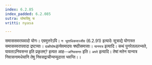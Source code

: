 ```yaml
---
index: 6.2.85
index_padded: 6.2.085
sutra: घोषादिषु च
vritti: nyasa

---
```

समाससवरापवादो योगः। एवमुत्तरेऽपि। `न भूताधिकसञ्जीव` (6.2.91) इत्यादेः सूत्राद्ये योगास्त समासस्वरापवादा द्रष्टव्याः। `दाक्षीघोषः`इत्येवमादयः षष्ठीसमासाः। `यानयत्र` इत्यादि। कथं पुनरेतललभ्यते, यावताऽनिवसन्त इति प्रकृतम्? इत्यत आह--`अनिवसन्तः` इति। `अपरे` इत्यादि। तेषां मतेन यान्यत्र निवासनामधेयानि तेषु निवसद्वाचीन्यप्युदात्ता भवन्ति।।